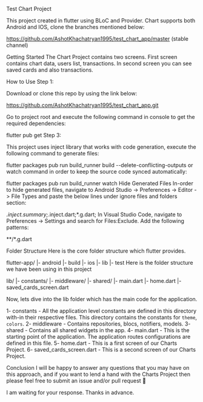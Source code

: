 Test Chart Project


This project created in flutter using BLoC and Provider. Chart supports both Android and IOS, clone the  branches mentioned below:

https://github.com/AshotKhachatryan1995/test_chart_app/master (stable channel)

Getting Started
The Chart Project contains two screens. First screen contains chart data, users list, transactions. 
In second screen you can see saved cards and also transactions.

How to Use
Step 1:

Download or clone this repo by using the link below:

https://github.com/AshotKhachatryan1995/test_chart_app.git

Go to project root and execute the following command in console to get the required dependencies:

flutter pub get 
Step 3:

This project uses inject library that works with code generation, execute the following command to generate files:

flutter packages pub run build_runner build --delete-conflicting-outputs
or watch command in order to keep the source code synced automatically:

flutter packages pub run build_runner watch
Hide Generated Files
In-order to hide generated files, navigate to Android Studio -> Preferences -> Editor -> File Types and paste the below lines under ignore files and folders section:

*.inject.summary;*.inject.dart;*.g.dart;
In Visual Studio Code, navigate to Preferences -> Settings and search for Files:Exclude. Add the following patterns:

**/*.g.dart 
 
Folder Structure
Here is the core folder structure which flutter provides.

flutter-app/
|- android
|- build
|- ios
|- lib
|- test
Here is the folder structure we have been using in this project

lib/
|- constants/
|- middleware/
|- shared/
|- main.dart
|- home.dart
|- saved_cards_screen.dart

Now, lets dive into the lib folder which has the main code for the application.

1- constants - All the application level constants are defined in this directory with-in their respective files. This directory contains the constants for `theme`, `colors`.
2- middleware - Contains repositories, blocs, notifiers, models.
3- shared - Contains all shared widgets in the app. 
4- main.dart - This is the starting point of the application. The application routes configurations are defined in this file.
5- home.dart - This is a first screen of our Charts Project. 
6- saved_cards_screen.dart - This is a second screen of our Charts Project. 
 

Conclusion
I will be happy to answer any questions that you may have on this approach, and if you want to lend a hand with the Charts Project then please feel free to submit an issue and/or pull request 🙂

I am waiting for your response.
Thanks in advance.
